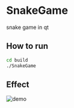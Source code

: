 # SnakeGame
snake game in qt

## How to run

```bash
cd build
./SnakeGame
```

## Effect

![demo](https://github.com/Tom-Huang/SnakeGame/show_case.png "demo")
